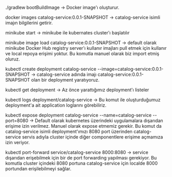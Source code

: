 ./gradlew bootBuildImage -> Docker image'ı oluşturur. 

docker images catalog-service:0.0.1-SNAPSHOT -> catalog-service isimli imajın bilgilerini getirir.

minikube start -> minikube ile kubernates cluster'ı başlatılır

minikube image load catalog-service:0.0.1-SNAPSHOT -> default olarak minikube 
Docker Hub registry server'ı kullanır imajları pull etmek için kullanır ve local repoya erişimi yoktur.
Bu komutla manuel olarak biz import etmiş oluruz.

kubectl create deployment catalog-service --image=catalog-service:0.0.1-SNAPSHOT -> 
catalog-service adında imajı catalog-service:0.0.1-SNAPSHOT olan bir deployment yaratıyoruz.

kubectl get deployment -> Az önce yarattığımız deployment'ı listeler

kubectl logs deployment/catalog-service -> Bu komut ile oluşturduğumuz deployment'a 
ait application loglarını görebiliriz.

kubectl expose deployment catalog-service --name=catalog-service --port=8080 -> Default olarak kubernetes
üzerindeki uygulamalara dışarıdan erişime izin verilmez. Manuel olarak expose etmemiz gerekir. Bu komut
da catalog-service isimli deployment'ımızı 8080 port üzerinden catalog-service servis adıyla 
cluster içinde diğer componentlere erişime açmamıza izin veriyor.

kubectl port-forward service/catalog-service 8000:8080 -> service dışarıdan erişebilmek için bir 
de port forwarding yapılması gerekiyor. Bu komutla cluster içindeki 8080 portuna catalog-service için
localde 8000 portundan erişilebilmeyi sağlar.